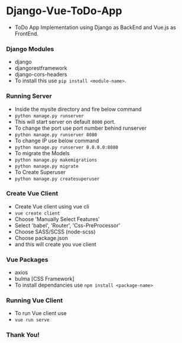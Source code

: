 # Django-Vue-ToDo-App

- ToDo App Implementation using Django as BackEnd and Vue.js as FrontEnd.

### Django Modules

- django
- djangorestframework
- django-cors-headers
- To install this use ```pip install <module-name>```.

### Running Server

- Inside the mysite directory and fire below command
- ```python manage.py runserver```
- This will start server on default ```8000``` port.
- To change the port use port number behind runserver
- ```python manage.py runserver 8080```
- To change IP use below command
- ```python manage.py runserver 0.0.0.0:8080```
- To migrate the Models
- ```python manage.py makemigrations```
- ```python manage.py migrate```
- To Create Superuser
- ```python manage.py createsuperuser```

### Create Vue Client 
- Create Vue client using vue cli
- ```vue create client```
- Choose 'Manually Select Features'
- Select 'babel', 'Router', 'Css-PreProcessor'
- Choose SASS/SCSS (node-scss)
- Choose package.json
- and this will create you vue client

### Vue Packages
- axios
- bulma [CSS Framework]
- To install dependancies use ``` npm install <package-name> ```

### Running Vue Client
- To run Vue client use
- ```vue run serve```

### Thank You!